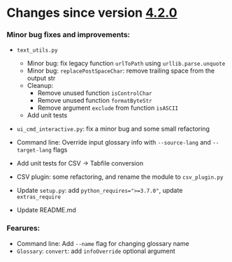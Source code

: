 # Changes since version [4.2.0](./4.2.0.md)

### Minor bug fixes and improvements:

- `text_utils.py`

  - Minor bug: fix legacy function `urlToPath` using `urllib.parse.unquote`
  - Minor bug: `replacePostSpaceChar`: remove trailing space from the output str
  - Cleanup:
    - Remove unused function `isControlChar`
    - Remove unused function `formatByteStr`
    - Remove argument `exclude` from function `isASCII`
  - Add unit tests

- `ui_cmd_interactive.py`: fix a minor bug and some small refactoring

- Command line: Override input glossary info with `--source-lang` and `--target-lang` flags

- Add unit tests for CSV -> Tabfile conversion

- CSV plugin: some refactoring, and rename the module to `csv_plugin.py`

- Update `setup.py`: add `python_requires=">=3.7.0"`, update `extras_require`

- Update README.md

### Fearures:

- Command line: Add `--name` flag for changing glossary name
- `Glossary`: `convert`: add `infoOverride` optional argument
